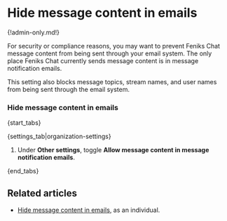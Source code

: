 # Hide message content in emails

{!admin-only.md!}

For security or compliance reasons, you may want to prevent Feniks Chat message
content from being sent through your email system. The only place Feniks Chat
currently sends message content is in message notification emails.

This setting also blocks message topics, stream names, and user names from
being sent through the email system.

### Hide message content in emails

{start_tabs}

{settings_tab|organization-settings}

1. Under **Other settings**, toggle
   **Allow message content in message notification emails**.

{end_tabs}

## Related articles

* [Hide message content in emails](/help/email-notifications#hide-message-content),
  as an individual.
